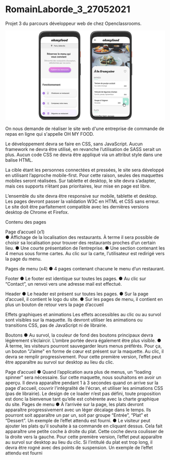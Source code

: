 # RomainLaborde_3_27052021

Projet 3 du parcours développeur web de chez Openclassrooms.

![](img/ohmyfood-img.jpg)

On nous demande de réaliser le site web d'une entreprise de commande de repas en ligne qui s'appelle OH MY FOOD.

Le développement devra se faire en CSS, sans JavaScript. 
Aucun framework ne devra être utilisé, en revanche l’utilisation de SASS serait un plus. 
Aucun code CSS ne devra être appliqué via un attribut style dans une balise HTML.

La cible étant les personnes connectées et pressées, le site sera développé en utilisant
l’approche mobile-first. Pour cette raison, seules des maquettes mobiles seront réalisées.
Sur tablette et desktop, le site devra s’adapter, mais ces supports n’étant pas prioritaires,
leur mise en page est libre.

L’ensemble du site devra être responsive sur mobile, tablette et desktop. 
Les pages devront passer la validation W3C en HTML et CSS sans erreur. 
Le site doit être parfaitement compatible avec les dernières versions desktop de 
Chrome et Firefox.


  Contenu des pages
 
Page d’accueil (x1)</br> 
  ● Affichage de la localisation des restaurants. À terme il sera possible de choisir sa 
  localisation pour trouver des restaurants proches d’un certain lieu. 
  ● Une courte présentation de l’entreprise. 
  ● Une section contenant les 4 menus sous forme cartes. Au clic sur la carte, 
  l’utilisateur est redirigé vers la page du menu.  
 
Pages de menu (x4) 
  ● 4 pages contenant chacune le menu d’un restaurant. 
 
 
Footer 
  ● Le footer est identique sur toutes les pages. 
  ● Au clic sur “Contact”, un renvoi vers une adresse mail est effectué. 
 
Header 
  ● Le header est présent sur toutes les pages. 
  ● Sur la page d’accueil, il contient le logo du site. 
  ● Sur les pages de menu, il contient en plus un bouton de retour vers la page d’accueil 
 
 
  Effets graphiques et animations
Les effets accessibles au clic ou au survol sont visibles sur la maquette. Ils devront utiliser
les animations ou transitions CSS, pas de JavaScript ni de librairie.

Boutons 
  ● Au survol, la couleur de fond des boutons principaux devra légèrement s’éclaircir.
  L’ombre portée devra également être plus visible. 
  ● À terme, les visiteurs pourront sauvegarder leurs menus préférés. Pour ça, un
  bouton "J’aime" en forme de cœur est présent sur la maquette. Au clic, il devra se
  remplir progressivement. Pour cette première version, l’effet peut être apparaître au
  survol sur desktop au lieu du clic.
  
Page d’accueil
  ● Quand l’application aura plus de menus, un “loading spinner” sera nécessaire. Sur
  cette maquette, nous souhaitons en avoir un aperçu. Il devra apparaître pendant 1 à
  3 secondes quand on arrive sur la page d'accueil, couvrir l'intégralité de l'écran, et
  utiliser les animations CSS (pas de librairie). Le design de ce loader n’est pas défini,
  toute proposition est donc la bienvenue tant qu’elle est cohérente avec la charte
  graphique du site.
  Pages de menu 
  ● À l’arrivée sur la page, les plats devront apparaître progressivement avec un léger
  décalage dans le temps. Ils pourront soit apparaître un par un, soit par groupe
  “Entrée”, “Plat” et “Dessert”. Un exemple de l’effet attendu est fourni.
  ● Le visiteur peut ajouter les plats qu'il souhaite à sa commande en cliquant dessus.
  Cela fait apparaître une petite coche à droite du plat. Cette coche devra coulisser de
  la droite vers la gauche. Pour cette première version, l’effet peut apparaître au survol
  sur desktop au lieu du clic. Si l’intitulé du plat est trop long, il devra être rogné avec
  des points de suspension. Un exemple de l’effet attendu est fourni

